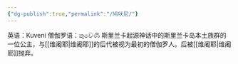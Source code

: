 ```yaml
---
{"dg-publish":true,"permalink":"/鸠吠尼/"}
---
```


英语：Kuveni
僧伽罗语：කුවේණි
斯里兰卡起源神话中的斯里兰卡岛本土族群的一位公主，与[[维阇耶\|维阇耶]]的后代被视为最初的僧伽罗人。后被[[维阇耶\|维阇耶]]抛弃。